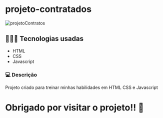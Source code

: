 # projeto-contratados

![projetoContratos](https://github.com/Victor87dev/projeto-contratados/assets/108354816/ad0317cb-68d9-496a-a674-3eeb00952ea6)

## 👨🏾‍💻 Tecnologias usadas 

- HTML 
- CSS
- Javascript

### 💻 Descrição

Projeto criado para treinar minhas habilidades em HTML CSS e Javascript

# Obrigado por visitar o projeto!! 💜
